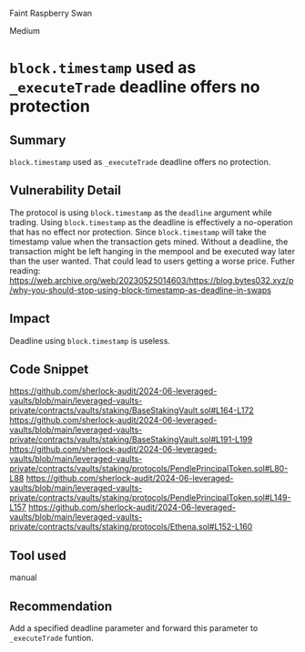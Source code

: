 Faint Raspberry Swan

Medium

# `block.timestamp` used as `_executeTrade` deadline offers no protection

## Summary
`block.timestamp` used as `_executeTrade` deadline offers no protection.
## Vulnerability Detail
The protocol is using `block.timestamp` as the `deadline` argument while trading. Using `block.timestamp` as the deadline is effectively a no-operation that has no effect nor protection. Since `block.timestamp` will take the timestamp value when the transaction gets mined. Without a deadline, the transaction might be left hanging in the mempool and be executed way later than the user wanted.
That could lead to users getting a worse price.
Futher reading: https://web.archive.org/web/20230525014603/https://blog.bytes032.xyz/p/why-you-should-stop-using-block-timestamp-as-deadline-in-swaps
## Impact
Deadline using `block.timestamp` is useless.
## Code Snippet
https://github.com/sherlock-audit/2024-06-leveraged-vaults/blob/main/leveraged-vaults-private/contracts/vaults/staking/BaseStakingVault.sol#L164-L172
https://github.com/sherlock-audit/2024-06-leveraged-vaults/blob/main/leveraged-vaults-private/contracts/vaults/staking/BaseStakingVault.sol#L191-L199
https://github.com/sherlock-audit/2024-06-leveraged-vaults/blob/main/leveraged-vaults-private/contracts/vaults/staking/protocols/PendlePrincipalToken.sol#L80-L88
https://github.com/sherlock-audit/2024-06-leveraged-vaults/blob/main/leveraged-vaults-private/contracts/vaults/staking/protocols/PendlePrincipalToken.sol#L149-L157
https://github.com/sherlock-audit/2024-06-leveraged-vaults/blob/main/leveraged-vaults-private/contracts/vaults/staking/protocols/Ethena.sol#L152-L160
## Tool used
manual
## Recommendation
Add a specified deadline parameter  and forward this parameter to `_executeTrade` funtion.